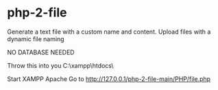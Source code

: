 # php-2-file

Generate a text file with a custom name and content.
Upload files with a dynamic file naming

NO DATABASE NEEDED

Throw this into you C:\xampp\htdocs\

Start XAMPP Apache Go to http://127.0.0.1/php-2-file-main/PHP/file.php
